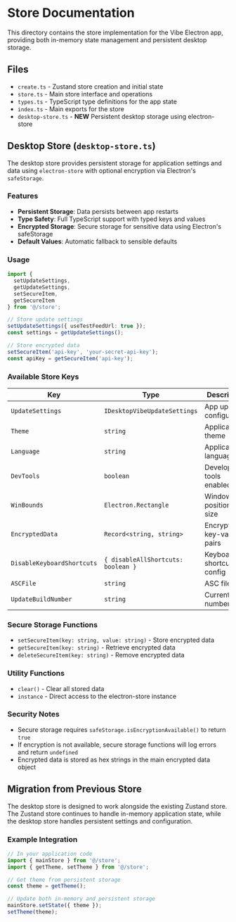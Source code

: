 # Store Documentation

This directory contains the store implementation for the Vibe Electron app, providing both in-memory state management and persistent desktop storage.

## Files

- `create.ts` - Zustand store creation and initial state
- `store.ts` - Main store interface and operations
- `types.ts` - TypeScript type definitions for the app state
- `index.ts` - Main exports for the store
- `desktop-store.ts` - **NEW** Persistent desktop storage using electron-store

## Desktop Store (`desktop-store.ts`)

The desktop store provides persistent storage for application settings and data using `electron-store` with optional encryption via Electron's `safeStorage`.

### Features

- **Persistent Storage**: Data persists between app restarts
- **Type Safety**: Full TypeScript support with typed keys and values
- **Encrypted Storage**: Secure storage for sensitive data using Electron's safeStorage
- **Default Values**: Automatic fallback to sensible defaults

### Usage

```typescript
import { 
  setUpdateSettings, 
  getUpdateSettings, 
  setSecureItem, 
  getSecureItem 
} from '@/store';

// Store update settings
setUpdateSettings({ useTestFeedUrl: true });
const settings = getUpdateSettings();

// Store encrypted data
setSecureItem('api-key', 'your-secret-api-key');
const apiKey = getSecureItem('api-key');
```

### Available Store Keys

| Key | Type | Description | Default |
|-----|------|-------------|---------|
| `UpdateSettings` | `IDesktopVibeUpdateSettings` | App update configuration | `{ useTestFeedUrl: false }` |
| `Theme` | `string` | Application theme | `'system'` |
| `Language` | `string` | Application language | `'en'` |
| `DevTools` | `boolean` | Developer tools enabled | `false` |
| `WinBounds` | `Electron.Rectangle` | Window position and size | `undefined` |
| `EncryptedData` | `Record<string, string>` | Encrypted key-value pairs | `{}` |
| `DisableKeyboardShortcuts` | `{ disableAllShortcuts: boolean }` | Keyboard shortcuts config | `{ disableAllShortcuts: false }` |
| `ASCFile` | `string` | ASC file path | `''` |
| `UpdateBuildNumber` | `string` | Current build number | `''` |

### Secure Storage Functions

- `setSecureItem(key: string, value: string)` - Store encrypted data
- `getSecureItem(key: string)` - Retrieve encrypted data
- `deleteSecureItem(key: string)` - Remove encrypted data

### Utility Functions

- `clear()` - Clear all stored data
- `instance` - Direct access to the electron-store instance

### Security Notes

- Secure storage requires `safeStorage.isEncryptionAvailable()` to return `true`
- If encryption is not available, secure storage functions will log errors and return `undefined`
- Encrypted data is stored as hex strings in the main encrypted data object

## Migration from Previous Store

The desktop store is designed to work alongside the existing Zustand store. The Zustand store continues to handle in-memory application state, while the desktop store handles persistent settings and configuration.

### Example Integration

```typescript
// In your application code
import { mainStore } from '@/store';
import { getTheme, setTheme } from '@/store';

// Get theme from persistent storage
const theme = getTheme();

// Update both in-memory and persistent storage
mainStore.setState({ theme });
setTheme(theme);
``` 